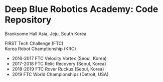 # Deep Blue Robotics Academy: Code Repository
Branksome Hall Asia, Jeju, South Korea  
  
FIRST Tech Challenge (FTC)  
Korea Robot Champtionship (KRC)  
  
<ul>
<li>2016-2017 FTC Velocity Vortex (Seoul, Korea)</li>
<li>2017-2018 FTC Relic Recovery (Seoul, Korea)</li>
<li>2018-2019 FTC Rover Ruckus (Seoul, Korea)</li>
<li>2019 FTC World Championships (Detroit, USA)</li>
</ul>
